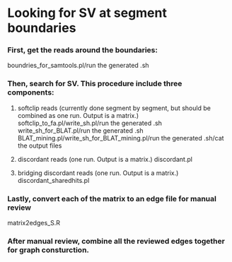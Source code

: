 # Looking for SV at segment boundaries

### First, get the reads around the boundaries: 
   boundries_for_samtools.pl/run the generated .sh

### Then, search for SV. This procedure include three components:
1) softclip reads (currently done segment by segment, but should be combined as one run. Output is a matrix.)   
   softclip_to_fa.pl/write_sh.pl/run the generated .sh
   write_sh_for_BLAT.pl/run the generated .sh
   BLAT_mining.pl/write_sh_for_BLAT_mining.pl/run the generated .sh/cat the output files
   
2) discordant reads (one run. Output is a matrix.)
   discordant.pl
   
3) bridging discordant reads (one run. Output is a matrix.)
   discordant_sharedhits.pl
   
### Lastly, convert each of the matrix to an edge file for manual review
   matrix2edges_S.R
   
   
### After manual review, combine all the reviewed edges together for graph consturction.
   